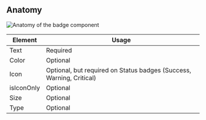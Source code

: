 ## Anatomy

![Anatomy of the badge component](/assets/components/badge/badge-anatomy.png)

| Element | Usage |
|-------- | ----- |
| Text | Required |
| Color | Optional |
| Icon | Optional, but required on Status badges (Success, Warning, Critical) |
| isIconOnly | Optional |
| Size | Optional |
| Type | Optional |
